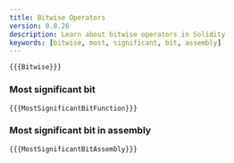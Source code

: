 ```yaml
---
title: Bitwise Operators
version: 0.8.26
description: Learn about bitwise operators in Solidity
keywords: [bitwise, most, significant, bit, assembly]
---
```


```solidity
{{{Bitwise}}}
```

### Most significant bit

```solidity
{{{MostSignificantBitFunction}}}
```

### Most significant bit in assembly

```solidity
{{{MostSignificantBitAssembly}}}
```
